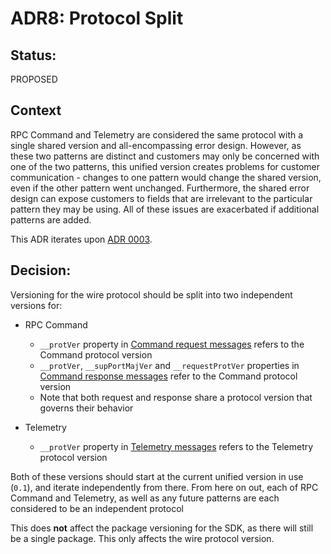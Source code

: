 # ADR8: Protocol Split

## Status:

PROPOSED

## Context

RPC Command and Telemetry are considered the same protocol with a single shared version and all-encompassing error design.
However, as these two patterns are distinct and customers may only be concerned with one of the two patterns, this unified version creates problems for customer communication - changes to one pattern would change the shared version, even if the other pattern went unchanged. Furthermore, the shared error design can expose customers to fields that are irrelevant to the particular pattern they may be using. All of these issues are exacerbated if additional patterns are added.

This ADR iterates upon [ADR 0003](./0003-protocol-versioning-0.1).

## Decision:

Versioning for the wire protocol should be split into two independent versions for:

* RPC Command
    * `__protVer` property in [Command request messages](../../reference/message-metadata.md#request-message) refers to the Command protocol version
    * `__protVer`, `__supPortMajVer` and `__requestProtVer` properties in [Command response messages](../../reference/message-metadata.md#response-message) refer to the Command protocol version
    * Note that both request and response share a protocol version that governs their behavior

* Telemetry
    * `__protVer` property in [Telemetry messages](../../references/message-metadata.md#telemetry-message) refers to the Telemetry protocol version

Both of these versions should start at the current unified version in use (`0.1`), and iterate independently from there. From here on out, each of RPC Command and Telemetry, as well as any future patterns are each considered to be an independent protocol

This does **not** affect the package versioning for the SDK, as there will still be a single package. This only affects the wire protocol version.

